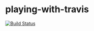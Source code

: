 # playing-with-travis
[![Build Status](https://travis-ci.org/julglotain/reactive-heartbeat.svg?branch=master)](https://travis-ci.org/julglotain/playing-with-travis)
